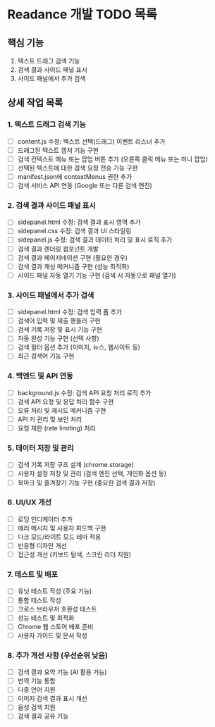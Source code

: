 # Readance 개발 TODO 목록

## 핵심 기능

1. 텍스트 드래그 검색 기능
2. 검색 결과 사이드 패널 표시
3. 사이드 패널에서 추가 검색

## 상세 작업 목록

### 1. 텍스트 드래그 검색 기능

- [ ] content.js 수정: 텍스트 선택(드래그) 이벤트 리스너 추가
- [ ] 드래그된 텍스트 캡처 기능 구현
- [ ] 검색 컨텍스트 메뉴 또는 팝업 버튼 추가 (오른쪽 클릭 메뉴 또는 미니 팝업)
- [ ] 선택된 텍스트에 대한 검색 요청 전송 기능 구현
- [ ] manifest.json에 contextMenus 권한 추가
- [ ] 검색 서비스 API 연동 (Google 또는 다른 검색 엔진)

### 2. 검색 결과 사이드 패널 표시

- [ ] sidepanel.html 수정: 검색 결과 표시 영역 추가
- [ ] sidepanel.css 수정: 검색 결과 UI 스타일링
- [ ] sidepanel.js 수정: 검색 결과 데이터 처리 및 표시 로직 추가
- [ ] 검색 결과 렌더링 컴포넌트 개발
- [ ] 검색 결과 페이지네이션 구현 (필요한 경우)
- [ ] 검색 결과 캐싱 메커니즘 구현 (성능 최적화)
- [ ] 사이드 패널 자동 열기 기능 구현 (검색 시 자동으로 패널 열기)

### 3. 사이드 패널에서 추가 검색

- [ ] sidepanel.html 수정: 검색 입력 폼 추가
- [ ] 검색어 입력 및 제출 핸들러 구현
- [ ] 검색 기록 저장 및 표시 기능 구현
- [ ] 자동 완성 기능 구현 (선택 사항)
- [ ] 검색 필터 옵션 추가 (이미지, 뉴스, 웹사이트 등)
- [ ] 최근 검색어 기능 구현

### 4. 백엔드 및 API 연동

- [ ] background.js 수정: 검색 API 요청 처리 로직 추가
- [ ] 검색 API 요청 및 응답 처리 함수 구현
- [ ] 오류 처리 및 재시도 메커니즘 구현
- [ ] API 키 관리 및 보안 처리
- [ ] 요청 제한 (rate limiting) 처리

### 5. 데이터 저장 및 관리

- [ ] 검색 기록 저장 구조 설계 (chrome.storage)
- [ ] 사용자 설정 저장 및 관리 (검색 엔진 선택, 개인화 옵션 등)
- [ ] 북마크 및 즐겨찾기 기능 구현 (중요한 검색 결과 저장)

### 6. UI/UX 개선

- [ ] 로딩 인디케이터 추가
- [ ] 에러 메시지 및 사용자 피드백 구현
- [ ] 다크 모드/라이트 모드 테마 적용
- [ ] 반응형 디자인 개선
- [ ] 접근성 개선 (키보드 탐색, 스크린 리더 지원)

### 7. 테스트 및 배포

- [ ] 유닛 테스트 작성 (주요 기능)
- [ ] 통합 테스트 작성
- [ ] 크로스 브라우저 호환성 테스트
- [ ] 성능 테스트 및 최적화
- [ ] Chrome 웹 스토어 배포 준비
- [ ] 사용자 가이드 및 문서 작성

### 8. 추가 개선 사항 (우선순위 낮음)

- [ ] 검색 결과 요약 기능 (AI 활용 가능)
- [ ] 번역 기능 통합
- [ ] 다중 언어 지원
- [ ] 이미지 검색 결과 표시 개선
- [ ] 음성 검색 지원
- [ ] 검색 결과 공유 기능
